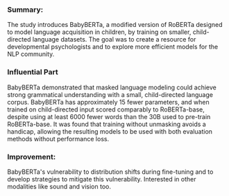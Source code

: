 ### Summary:
The study introduces BabyBERTa, a modified version of RoBERTa designed to model language acquisition in children, by training on smaller, child-directed language datasets. The goal was to create a resource for developmental psychologists and to explore more efficient models for the NLP community.

### Influential Part
BabyBERTa demonstrated that masked language modeling could achieve strong grammatical understanding with a small, child-directed language corpus. BabyBERTa has approximately 15 fewer parameters, and when trained on child-directed input scored comparably to RoBERTa-base, despite using at least 6000 fewer words than the 30B used to pre-train RoBERTa-base. It was found that training without unmasking avoids a handicap, allowing the resulting models to be used with both evaluation methods without performance loss.

### Improvement:
 BabyBERTa's vulnerability to distribution shifts during fine-tuning and to develop strategies to mitigate this vulnerability. Interested in other modalities like sound and vision too.

